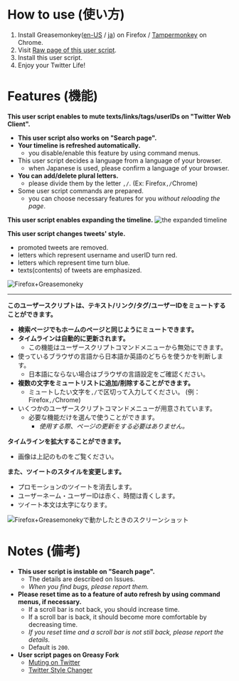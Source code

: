 How to use (使い方)
===================
1. Install Greasemonkey([en-US](https://addons.mozilla.org/en-US/firefox/addon/greasemonkey/) / [ja](https://addons.mozilla.org/ja/firefox/addon/greasemonkey/)) on Firefox / [Tampermonkey](https://chrome.google.com/webstore/detail/tampermonkey/dhdgffkkebhmkfjojejmpbldmpobfkfo) on Chrome.
2. Visit [Raw page of this user script](https://raw.githubusercontent.com/mosaicer/Muting_on_Twitter/master/Muting_on_Twitter.user.js).
3. Install this user script.
4. Enjoy your Twitter Life!

Features (機能)
===============
__This user script enables to mute texts/links/tags/userIDs on "Twitter Web Client".__
* __This user script also works on "Search page".__
* __Your timeline is refreshed automatically.__
  - you disable/enable this feature by using command menus.
* This user script decides a language from a language of your browser.
  - when Japanese is used, please confirm a language of your browser.
* __You can add/delete plural letters.__
  - please divide them by the letter `,/`. (Ex: Firefox`,/`Chrome)
* Some user script commands are prepared.
  - you can choose necessary features for you _without reloading the page_.

__This user script enables expanding the timeline.__
![the expanded timeline](https://box.c.yimg.jp/res/box-s-ifzsxby3sf3p7ibx45hzwgzsne-1001?uid=2ff38f21-1023-44d9-9b3d-c06843d431a2&etag=d32d125f1419157813325432 "the expanded timeline")

__This user script changes tweets' style.__
* promoted tweets are removed.
* letters which represent username and userID turn red.
* letters which represent time turn blue.
* texts(contents) of tweets are emphasized.

![Firefox+Greasemoneky](https://box.c.yimg.jp/res/box-s-ifzsxby3sf3p7ibx45hzwgzsne-1001?uid=5cc76a38-aae5-4091-a104-edc6ded4eb69&etag=27603db9141915781190803 "Firefox+Greasemoneky")

----------------------------------------------------------------------------------

__このユーザースクリプトは、テキスト/リンク/タグ/ユーザーIDをミュートすることができます。__
* __検索ページでもホームのページと同じようにミュートできます。__
* __タイムラインは自動的に更新されます。__
  - この機能はユーザースクリプトコマンドメニューから無効にできます。
* 使っているブラウザの言語から日本語か英語のどちらを使うかを判断します。
  - 日本語にならない場合はブラウザの言語設定をご確認ください。
* __複数の文字をミュートリストに追加/削除することができます。__
  - ミュートしたい文字を`,/`で区切って入力してください。 (例：Firefox`,/`Chrome)
* いくつかのユーザースクリプトコマンドメニューが用意されています。
  - 必要な機能だけを選んで使うことができます。
    + _使用する際、ページの更新をする必要はありません。_

__タイムラインを拡大することができます。__
* 画像は上記のものをご覧ください。

__また、ツイートのスタイルを変更します。__
* プロモーションのツイートを消去します。
* ユーザーネーム・ユーザーIDは赤く、時間は青くします。
* ツイート本文は太字になります。

![Firefox+Greasemonekyで動かしたときのスクリーンショット](https://box.c.yimg.jp/res/box-s-ifzsxby3sf3p7ibx45hzwgzsne-1001?uid=267457e0-db3a-4986-bb15-e30368741e3a&etag=a8c4f43a141915781098919 "Firefox+Greasemonekyで動かしたときのスクリーンショット")

Notes (備考)
=============
* __This user script is instable on "Search page".__
  - The details are described on Issues.
  - _When you find bugs, please report them._
* __Please reset time as to a feature of auto refresh by using command menus, if necessary.__
  - If a scroll bar is not back, you should increase time.
  - If a scroll bar is back, it should become more comfortable by decreasing time.
  - _If you reset time and a scroll bar is not still back, please report the details._
  - Default is `200`.
* __User script pages on Greasy Fork__
  - [Muting on Twitter](https://greasyfork.org/scripts/4154-muting-on-twitter)
  - [Twitter Style Changer](https://greasyfork.org/scripts/4175-twitter-style-changer)
